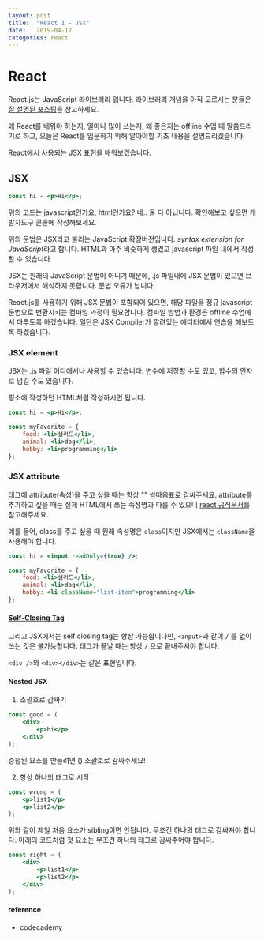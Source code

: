 ```yaml
---
layout: post
title:  "React 1 - JSX"
date:   2019-04-17
categories: react
---
```


# React
React.js는 JavaScript 라이브러리 입니다.
라이브러리 개념을 아직 모르시는 분들은 [잘 설명된 포스팅](https://blog.gaerae.com/2016/11/what-is-library-and-framework-and-architecture-and-platform.html)을 참고하세요.

왜 React를 배워야 하는지, 얼마나 많이 쓰는지, 왜 좋은지는 offline 수업 때 말씀드리기로 하고,
오늘은 React를 입문하기 위해 알아야할 기초 내용을 설명드리겠습니다.

React에서 사용되는 JSX 표현을 배워보겠습니다.

## JSX

```jsx
const hi = <p>Hi</p>;
```
위의 코드는 javascript인가요, html인가요? 네.. 둘 다 아닙니다. 확인해보고 싶으면 개발자도구 콘솔에 작성해보세요.

위의 문법은 JSX라고 불리는 JavaScript 확장버전입니다. *syntax extension for JavaScript*라고 합니다. HTML과 아주 비슷하게 생겼고 javascript 파일 내에서 작성할 수 있습니다.

JSX는 원래의 JavaScript 문법이 아니기 때문에, .js 파일내에 JSX 문법이 있으면 브라우저에서 해석하지 못합니다. 문법 오류가 납니다.

React.js를 사용하기 위해 JSX 문법이 포함되어 있으면, 해당 파일을 정규 javascript 문법으로 변환시키는 컴파일 과정이 필요합니다. 컴파일 방법과 환경은 offline 수업에서 다루도록 하겠습니다. 일단은 JSX Compiler가 깔려있는 에디터에서 연습을 해보도록 하겠습니다.

### JSX element
JSX는 .js 파일 어디에서나 사용할 수 있습니다. 변수에 저장할 수도 있고, 함수의 인자로 넘길 수도 있습니다.

평소에 작성하던 HTML처럼 작성하시면 됩니다.
```jsx
const hi = <p>Hi</p>;

const myFavorite = {
    food: <li>샐러드</li>,
    animal: <li>dog</li>,
    hobby: <li>programming</li>
};
```

### JSX attribute

태그에 attribute(속성)을 주고 싶을 때는 항상 "" 쌍따옴표로 감싸주세요.
attribute를 추가하고 싶을 때는 실제 HTML에서 쓰는 속성명과 다를 수 있으니 [react 공식문서](https://reactjs.org/docs/dom-elements.html#all-supported-html-attributes)를 참고해주세요.

예를 들어, class를 주고 싶을 때 원래 속성명은 `class`이지만 JSX에서는 `className`을 사용해야 합니다.
```jsx
const hi = <input readOnly={true} />;

const myFavorite = {
    food: <li>샐러드</li>,
    animal: <li>dog</li>,
    hobby: <li className="list-item">programming</li>
};
```

#### [Self-Closing Tag](https://zhenyong.github.io/react/tips/self-closing-tag.html)
그리고 JSX에서는 self closing tag는 항상 가능합니다만, `<input>`과 같이 `/` 를 없이 쓰는 것은 불가능합니다.
태그가 끝날 때는 항상 `/` 으로 끝내주셔야 합니다.

`<div />`와 `<div></div>`는 같은 표현입니다.

#### Nested JSX

1. 소괄호로 감싸기
```jsx
const good = (
    <div>
        <p>hi</p>
    </div>
);
```
중첩된 요소를 만들려면 () 소괄호로 감싸주세요!

2. 항상 하나의 태그로 시작
```jsx
const wrong = (
    <p>list1</p>
    <p>list2</p>
);
```
위와 같이 제일 처음 요소가 sibling이면 안됩니다. 무조건  하나의 태그로 감싸져야 합니다.
아래의 코드처럼 첫 요소는 무조건 하나의 태그로 감싸주어야 합니다.
```jsx
const right = (
    <div>
        <p>list1</p>
        <p>list2</p>
    </div>
);
```

#### reference
* codecademy